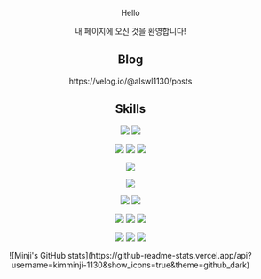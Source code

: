 <p align="center">
Hello</p>

<p align="center">내 페이지에 오신 것을 환영합니다!<br/></p>

<h2 align="center"> Blog</h2>
<p align="center">https://velog.io/@alswl1130/posts</p>

<h2 align="center"> Skills</h2>

<p align="center"><img src="https://img.shields.io/badge/Java-007396?style=flat-square&logo=Java&logoColor=white" /> <img src="https://img.shields.io/badge/Python-3776AB?style=flat-square&logo=Python&logoColor=white" /> </p>


<p align="center"><img src="https://img.shields.io/badge/Spring%20Boot-6DB33F?style=flat-square&logo=Spring&logoColor=white" /> <img src="https://img.shields.io/badge/Django-092E20?style=flat-square&logo=Django&logoColor=white" /> <img src="https://img.shields.io/badge/React-61DAFB?style=flat-square&logo=React&logoColor=white" /> </p>

<p align="center"><img src="https://img.shields.io/badge/MySQL-4479A1?style=flat-square&logo=MySQL&logoColor=white" /> </p>

<p align="center"><img src="https://img.shields.io/badge/AWS-232F3E?style=flat-square&logo=Amazon%20AWS&logoColor=white" /> </p>

<p align="center"><img src="https://img.shields.io/badge/Docker-2496ED?style=flat-square&logo=Docker&logoColor=white" /> <img src="https://img.shields.io/badge/Kubernetes-326CE5?style=flat-square&logo=Kubernetes&logoColor=white" /> </p>

<p align="center"><img src="https://img.shields.io/badge/Helm-0F1689?style=flat-square&logo=Helm&logoColor=white" /> <img src="https://img.shields.io/badge/Terraform-7B42BC?style=flat-square&logo=Terraform&logoColor=white" /> 
<img src="https://img.shields.io/badge/Ansible-EE0000?style=flat-square&logo=Ansible&logoColor=white" /> </p>

<p align="center"><img src="https://img.shields.io/badge/Git-F05032?style=flat-square&logo=Git&logoColor=white" /> <img src="https://img.shields.io/badge/IntelliJ%20IDEA-000000?style=flat-square&logo=IntelliJ%20IDEA&logoColor=white" /> <img src="https://img.shields.io/badge/VS%20Code-007ACC?style=flat-square&logo=Visual%20Studio%20Code&logoColor=white" />
</p>


<p align="center">![Minji's GitHub stats](https://github-readme-stats.vercel.app/api?username=kimminji-1130&show_icons=true&theme=github_dark)</p>


